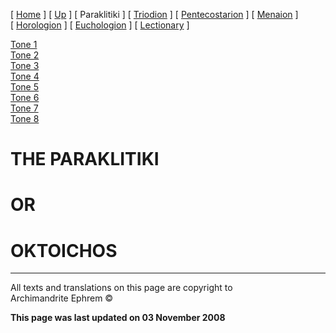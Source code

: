 \[ [Home](index.md) \] \[ [Up](liturgic.md) \] \[ Paraklitiki \]
\[ [Triodion](triodion.md) \] \[ [Pentecostarion](pentecos.md) \]
\[ [Menaion](menaion.md) \] \[ [Horologion](horologion.md) \]
\[ [Euchologion](eucholog.md) \] \[ [Lectionary](lectionary.md) \]

[Tone 1](tone1.md)  
[Tone 2](tone2.md)  
[Tone 3](tone3.md)  
[Tone 4](tone4.md)  
[Tone 5](tone5.md)  
[Tone 6](tone6.md)  
[Tone 7](tone7.md)  
[Tone 8](tone8.md)

# THE PARAKLITIKI

# OR

# OKTOICHOS

-----

All texts and translations on this page are copyright to  
Archimandrite Ephrem ©

**This page was last updated on 03 November 2008**

